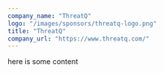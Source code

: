 ```yaml
---
company_name: "ThreatQ"
logo: "/images/sponsors/threatq-logo.png"
title: "ThreatQ"
company_url: "https://www.threatq.com/"
---
```


here is some content